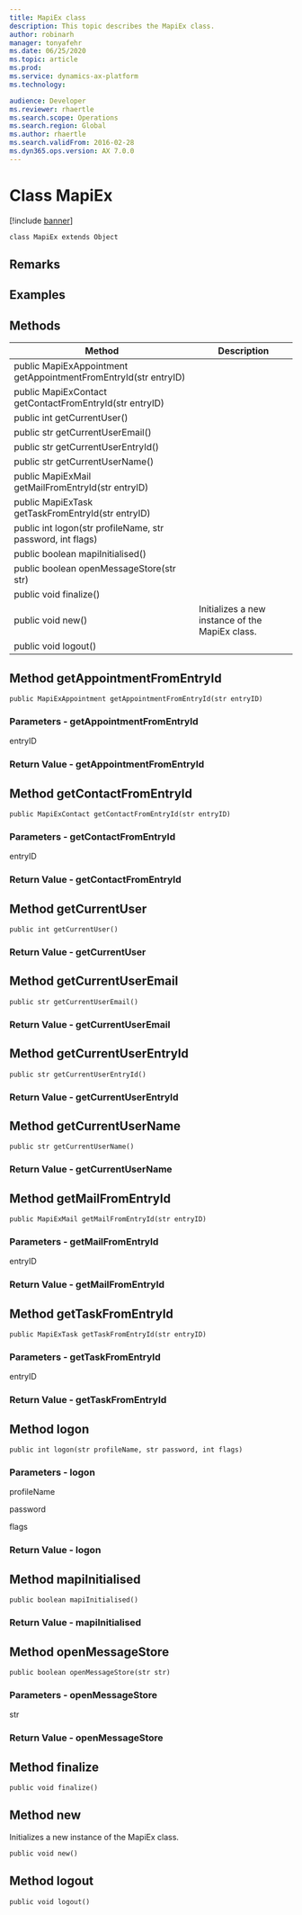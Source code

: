 ```yaml
---
title: MapiEx class
description: This topic describes the MapiEx class.
author: robinarh
manager: tonyafehr
ms.date: 06/25/2020
ms.topic: article
ms.prod: 
ms.service: dynamics-ax-platform
ms.technology: 

audience: Developer
ms.reviewer: rhaertle
ms.search.scope: Operations
ms.search.region: Global
ms.author: rhaertle
ms.search.validFrom: 2016-02-28
ms.dyn365.ops.version: AX 7.0.0
---
```


# Class MapiEx

[!include [banner](../includes/banner.md)]

```xpp
class MapiEx extends Object
```

## Remarks

## Examples

## Methods

| Method                                                          | Description                                     |
|-----------------------------------------------------------------|-------------------------------------------------|
| public MapiExAppointment getAppointmentFromEntryId(str entryID) |                                                 |
| public MapiExContact getContactFromEntryId(str entryID)         |                                                 |
| public int getCurrentUser()                                     |                                                 |
| public str getCurrentUserEmail()                                |                                                 |
| public str getCurrentUserEntryId()                              |                                                 |
| public str getCurrentUserName()                                 |                                                 |
| public MapiExMail getMailFromEntryId(str entryID)               |                                                 |
| public MapiExTask getTaskFromEntryId(str entryID)               |                                                 |
| public int logon(str profileName, str password, int flags)      |                                                 |
| public boolean mapiInitialised()                                |                                                 |
| public boolean openMessageStore(str str)                        |                                                 |
| public void finalize()                                          |                                                 |
| public void new()                                               | Initializes a new instance of the MapiEx class. |
| public void logout()                                            |                                                 |

## Method getAppointmentFromEntryId

```xpp
public MapiExAppointment getAppointmentFromEntryId(str entryID)
```

### Parameters - getAppointmentFromEntryId

entryID  

### Return Value - getAppointmentFromEntryId

## Method getContactFromEntryId

```xpp
public MapiExContact getContactFromEntryId(str entryID)
```

### Parameters - getContactFromEntryId

entryID  

### Return Value - getContactFromEntryId

## Method getCurrentUser

```xpp
public int getCurrentUser()
```

### Return Value - getCurrentUser

## Method getCurrentUserEmail

```xpp
public str getCurrentUserEmail()
```

### Return Value - getCurrentUserEmail

## Method getCurrentUserEntryId

```xpp
public str getCurrentUserEntryId()
```

### Return Value - getCurrentUserEntryId

## Method getCurrentUserName

```xpp
public str getCurrentUserName()
```

### Return Value - getCurrentUserName

## Method getMailFromEntryId

```xpp
public MapiExMail getMailFromEntryId(str entryID)
```

### Parameters - getMailFromEntryId

entryID  

### Return Value - getMailFromEntryId

## Method getTaskFromEntryId

```xpp
public MapiExTask getTaskFromEntryId(str entryID)
```

### Parameters - getTaskFromEntryId

entryID  

### Return Value - getTaskFromEntryId

## Method logon

```xpp
public int logon(str profileName, str password, int flags)
```

### Parameters - logon

profileName  

<!-- -->

password  

<!-- -->

flags  

### Return Value - logon

## Method mapiInitialised

```xpp
public boolean mapiInitialised()
```

### Return Value - mapiInitialised

## Method openMessageStore

```xpp
public boolean openMessageStore(str str)
```

### Parameters - openMessageStore

str  

### Return Value - openMessageStore

## Method finalize

```xpp
public void finalize()
```

## Method new

Initializes a new instance of the MapiEx class.

```xpp
public void new()
```

## Method logout

```xpp
public void logout()
```

